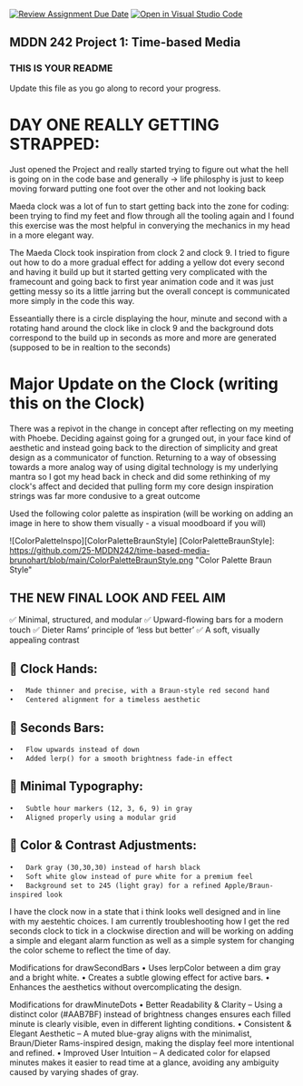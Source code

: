 [![Review Assignment Due Date](https://classroom.github.com/assets/deadline-readme-button-22041afd0340ce965d47ae6ef1cefeee28c7c493a6346c4f15d667ab976d596c.svg)](https://classroom.github.com/a/M3ipj5sV)
[![Open in Visual Studio Code](https://classroom.github.com/assets/open-in-vscode-2e0aaae1b6195c2367325f4f02e2d04e9abb55f0b24a779b69b11b9e10269abc.svg)](https://classroom.github.com/online_ide?assignment_repo_id=18529437&assignment_repo_type=AssignmentRepo)
## MDDN 242 Project 1: Time-based Media  

### THIS IS YOUR README

Update this file as you go along to record your progress.
# DAY ONE REALLY GETTING STRAPPED:
 Just opened the Project and really started trying to figure out what the hell is going on in the code base and generally -> life philosphy is just to keep moving forward putting one foot over the other and not looking back 

Maeda clock was a lot of fun to start getting back into the zone for coding: been trying to find my feet and flow through all the tooling again and I found this exercise was the most helpful in converying the mechanics in my head in a more elegant way. 

The Maeda Clock took inspiration from clock 2 and clock 9. I tried to figure out how to do a more gradual effect for adding a yellow dot every second and having it build up but it started getting very complicated with the framecount and going back to first year animation code and it was just getting messy so its a little jarring but the overall concept is communicated more simply in the code this way. 

Esseantially there is a circle displaying the hour, minute and second with a rotating hand around the clock like in clock 9 and the background dots correspond to the build up in seconds as more and more are generated (supposed to be in realtion to the seconds)

# Major Update on the Clock (writing this on the Clock)
There was a repivot in the change in concept after reflecting on my meeting with Phoebe. Deciding against going for a grunged out, in your face kind of aesthetic and instead going back to the direction of simplicity and great design as a communicator of function. Returning to a way of obsessing towards a more analog way of using digital technology is my underlying mantra so I got my head back in check and did some rethinking of my clock's affect and decided that pulling form my core design inspiration strings was far more condusive to a great outcome 

Used the following color palette as inspiration (will be working on adding an image in here to show them visually - a visual moodboard if you will)

![ColorPaletteInspo][ColorPaletteBraunStyle]
[ColorPaletteBraunStyle]: https://github.com/25-MDDN242/time-based-media-brunohart/blob/main/ColorPaletteBraunStyle.png "Color Palette Braun Style"

## THE NEW FINAL LOOK AND FEEL AIM

✅ Minimal, structured, and modular
✅ Upward-flowing bars for a modern touch
✅ Dieter Rams’ principle of ‘less but better’
✅ A soft, visually appealing contrast

## 🔹 Clock Hands:
	•	Made thinner and precise, with a Braun-style red second hand
	•	Centered alignment for a timeless aesthetic

## 🔹 Seconds Bars:
	•	Flow upwards instead of down
	•	Added lerp() for a smooth brightness fade-in effect

## 🔹 Minimal Typography:
	•	Subtle hour markers (12, 3, 6, 9) in gray
	•	Aligned properly using a modular grid

## 🔹 Color & Contrast Adjustments:
	•	Dark gray (30,30,30) instead of harsh black
	•	Soft white glow instead of pure white for a premium feel
	•	Background set to 245 (light gray) for a refined Apple/Braun-inspired look

I have the clock now in a state that i think looks well designed and in line with my aestehtic choices. I am currently troubleshooting how I get the red seconds clock to tick in a clockwise direction and will be working on adding a simple and elegant alarm function as well as a simple system for changing the color scheme to reflect the time of day. 

Modifications for drawSecondBars
	•	Uses lerpColor between a dim gray and a bright white.
	•	Creates a subtle glowing effect for active bars.
	•	Enhances the aesthetics without overcomplicating the design.

Modifications for drawMinuteDots 
	•	Better Readability & Clarity – Using a distinct color (#AAB7BF) instead of brightness changes ensures each filled minute is clearly visible, even in different lighting conditions.
	•	Consistent & Elegant Aesthetic – A muted blue-gray aligns with the minimalist, Braun/Dieter Rams-inspired design, making the display feel more intentional and refined.
	•	Improved User Intuition – A dedicated color for elapsed minutes makes it easier to read time at a glance, avoiding any ambiguity caused by varying shades of gray.

